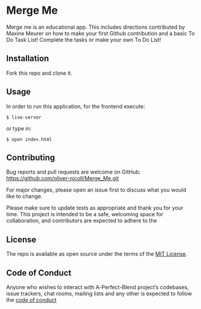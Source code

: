 # Merge Me

 Merge me is an educational app. This includes directions contributed by Maxine Meurer on how to make your first Github contribution and a basic To Do Task List! Complete the tasks or make your own To Do List!

## Installation

Fork this repo and clone it. 


## Usage

In order to run this application, for the frontend execute:

	$ live-server

or type in:

    $ open index.html


## Contributing

Bug reports and pull requests are welcome on GitHub: https://github.com/oliver-nicoll/Merge_Me.git

For major changes, please open an issue first to discuss what you would like to change.

Please make sure to update tests as appropriate and thank you for your time.
This project is intended to be a safe, welcoming space for collaboration, and contributors are expected to adhere to the 

## License

The repo is available as open source under the terms of the [MIT License](https://opensource.org/licenses/MIT).

## Code of Conduct

Anyone who wishes to interact with A-Perfect-Blend project’s codebases, issue trackers, chat rooms,  mailing lists and any other is expected to follow the [code of conduct](https://www.contributor-covenant.org/version/2/0/code_of_conduct/)
